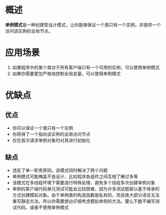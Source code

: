 # 概述
**单例模式**是一种创建型设计模式，让你能够保证一个类只有一个实例，并提供一个访问该实例的全局节点。

# 应用场景
1. 如果程序中的某个类对于所有客户端只有一个可用的实例，可以使用单例模式
2. 如果你需要更加严格地控制全局变量，可以使用单例模式

# 优缺点
## 优点
- 你可以保证一个类只有一个实例
- 你获得了一个指向该实例的全局访问节点
- 仅在首次请求单例对象时对其进行初始化

## 缺点
- 违反了单一职责原则。该模式同时解决了两个问题
- 单例模式可能掩盖不良设计，比如程序各组件之间互相了解过多等
- 该模式在多线程环境下需要进行特殊处理，避免多个线程多次创建单例对象
- 单例的客户端代码单元测试可能会比较困难，因为许多测试框架以基于继承的方式创建模拟对象。由于单例类的构造函数是私有的，而且绝大部分语言无法重写静态方法，所以你需要想出仔细考虑模拟单例的方法。要么干脆不编写测试代码，或者不使用单例模式
